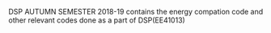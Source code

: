 DSP AUTUMN SEMESTER 2018-19
  contains the energy compation code and other relevant codes done as a part of DSP(EE41013)
